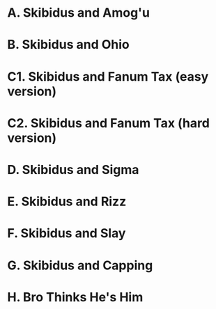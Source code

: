 # A. Skibidus and Amog'u
# B. Skibidus and Ohio
# C1. Skibidus and Fanum Tax (easy version)
# C2. Skibidus and Fanum Tax (hard version)
# D. Skibidus and Sigma
# E. Skibidus and Rizz
# F. Skibidus and Slay
# G. Skibidus and Capping
# H. Bro Thinks He's Him
